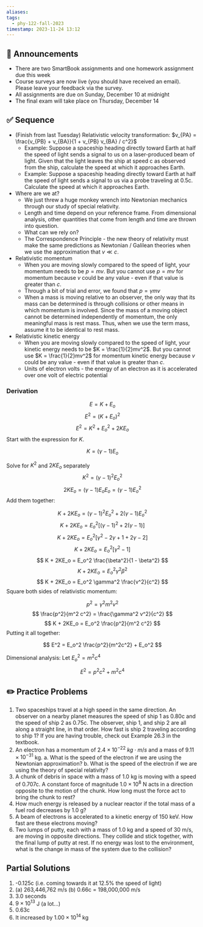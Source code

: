 ```yaml
---
aliases: 
tags:
  - phy-122-fall-2023
timestamp: 2023-11-24 13:12
---
```

## 📣 Announcements

* There are two SmartBook assignments and one homework assignment due this week
* Course surveys are now live (you should have received an email). Please leave your feedback via the survey.
* All assignments are due on Sunday, December 10 at midnight
* The final exam will take place on Thursday, December 14

## ✅ Sequence

* (Finish from last Tuesday) Relativistic velocity transformation: $v_{PA} = \frac{v_{PB} + v_{BA}}{1 + v_{PB} v_{BA} / c^2}$
	* Example: Suppose a spaceship heading directly toward Earth at half the speed of light sends a signal to us on a laser-produced beam of light. Given that the light leaves the ship at speed c as observed from the ship, calculate the speed at which it approaches Earth.
	* Example: Suppose a spaceship heading directly toward Earth at half the speed of light sends a signal to us via a probe traveling at 0.5c. Calculate the speed at which it approaches Earth.
* Where are we at? 
	* We just threw a huge monkey wrench into Newtonian mechanics through our study of special relativity.
	* Length and time depend on your reference frame. From dimensional analysis, other quantities that come from length and time are thrown into question.
	* What can we rely on?
	* The Correspondence Principle - the new theory of relativity must make the same predictions as Newtonian / Galilean theories when we use the approximation that $v \ll c$.
* Relativistic momentum
	* When you are moving slowly compared to the speed of light, your momentum needs to be $p = mv$. But you cannot use $p = mv$ for momentum because $v$ could be any value - even if that value is greater than $c$.
	* Through a bit of trial and error, we found that $p =\gamma m v$
	* When a mass is moving relative to an observer, the only way that its mass can be determined is through collisions or other means in which momentum is involved. Since the mass of a moving object cannot be determined independently of momentum, the only meaningful mass is rest mass. Thus, when we use the term mass, assume it to be identical to rest mass.
* Relativistic kinetic energy
	* When you are moving slowly compared to the speed of light, your kinetic energy needs to be $K = \frac{1}{2}mv^2$. But you cannot use $K = \frac{1}{2}mv^2$ for momentum kinetic energy because $v$ could be any value - even if that value is greater than $c$.
	* Units of electron volts - the energy of an electron as it is accelerated over one volt of electric potential

### Derivation
$$
E = K + E_o
$$
$$
E^2 = (K + E_o)^2
$$
$$
E^2 = K^2 + E_o^2 + 2 K E_o
$$
Start with the expression for $K$.

$$
K = (\gamma - 1)E_o
$$

Solve for $K^2$ and $2KE_o$ separately
$$
K^2 = (\gamma - 1)^2E_o^2
$$
$$
2KE_o = (\gamma - 1)E_o E_o = (\gamma - 1)E_o^2
$$
Add them together:

$$
K + 2KE_o = (\gamma - 1)^2 E_o^2 + 2(\gamma - 1)E_o^2
$$
$$
K + 2KE_o = E_o^2 \left [(\gamma - 1)^2 + 2(\gamma - 1) \right ]
$$
$$
K + 2KE_o = E_o^2 \left [\gamma^2 - 2\gamma +1 + 2\gamma - 2 \right ]
$$
$$
K + 2KE_o = E_o^2 \left [\gamma^2 - 1 \right ]
$$
$$
K + 2KE_o = E_o^2 \frac{\beta^2}{1 - \beta^2}
$$
$$
K + 2KE_o = E_o^2 \gamma^2 \beta^2
$$
$$
K + 2KE_o = E_o^2 \gamma^2 \frac{v^2}{c^2}
$$
Square both sides of relativistic momentum:

$$
p^2 = \gamma^2 m^2 v^2
$$
$$
\frac{p^2}{m^2 c^2} = \frac{\gamma^2 v^2}{c^2}
$$
$$
K + 2KE_o = E_o^2 \frac{p^2}{m^2 c^2}
$$
Putting it all together:

$$
E^2 = E_o^2 \frac{p^2}{m^2c^2} + E_o^2
$$

Dimensional analysis: Let $E_o^2 = m^2 c^4$

$$
E^2 =  p^2 c^2 + m^2 c^4
$$

## ✏️ Practice Problems

1. Two spaceships travel at a high speed in the same direction. An observer on a nearby planet measures the speed of ship 1 as 0.80c and the speed of ship 2 as 0.75c. The observer, ship 1, and ship 2 are all along a straight line, in that order. How fast is ship 2 traveling according to ship 1? If you are having trouble, check out Example 26.3 in the textbook.
2. An electron has a momentum of $2.4 \times 10^{-22} \: kg \cdot m/s$ and a mass of $9.11 \times 10^{-31}$ kg.
		a. What is the speed of the electron if we are using the Newtonian approximation?
		b. What is the speed of the electron if we are using the theory of special relativity?
3. A chunk of debris in space with a mass of 1.0 kg is moving with a speed of 0.707c. A constant force of magnitude $1.0 \times 10^8$ N acts in a direction opposite to the motion of the chunk. How long must the force act to bring the chunk to rest?
4. How much energy is released by a nuclear reactor if the total mass of a fuel rod decreases by 1.0 g?
5. A beam of electrons is accelerated to a kinetic energy of 150 keV. How fast are these electrons moving?
6. Two lumps of putty, each with a mass of 1.0 kg and a speed of 30 m/s, are moving in opposite directions. They collide and stick together, with the final lump of putty at rest. If no energy was lost to the environment, what is the change in mass of the system due to the collision?

## Partial Solutions

1. -0.125c (i.e. coming towards it at 12.5% the speed of light)
2. (a) 263,446,762 m/s (b) 0.66c = 198,000,000 m/s
3. 3.0 seconds
4. $9 \times 10^{13}$ J (a lot...)
5. 0.63c
6. It increased by $1.00 \times 10^{14}$ kg